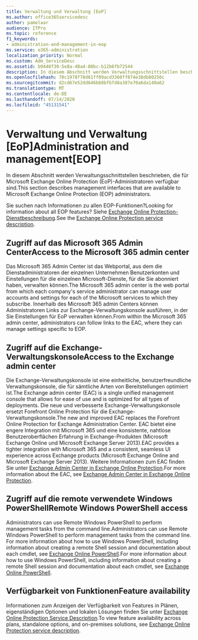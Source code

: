 ```yaml
---
title: Verwaltung und Verwaltung [EoP]
ms.author: office365servicedesc
author: pamelaar
audience: ITPro
ms.topic: reference
f1_keywords:
- administration-and-management-in-eop
ms.service: o365-administration
localization_priority: Normal
ms.custom: Adm_ServiceDesc
ms.assetid: b9448f39-5e8a-48a4-80bc-b12b6fb72544
description: In diesem Abschnitt werden Verwaltungsschnittstellen beschrieben, die für Microsoft Exchange Online Protection (EoP)-Administratoren verfügbar sind.
ms.openlocfilehash: 70c1978f78d61ff09acd3360ff874e38db80250c
ms.sourcegitcommit: d2cd67e52dd646b68bfbfd8a387e70a6da140a62
ms.translationtype: MT
ms.contentlocale: de-DE
ms.lasthandoff: 07/14/2020
ms.locfileid: "45131541"
---
```

# <a name="administration-and-managementeop"></a><span data-ttu-id="eb3ef-103">Verwaltung und Verwaltung [EoP]</span><span class="sxs-lookup"><span data-stu-id="eb3ef-103">Administration and management[EOP]</span></span>

<span data-ttu-id="eb3ef-104">In diesem Abschnitt werden Verwaltungsschnittstellen beschrieben, die für Microsoft Exchange Online Protection (EoP)-Administratoren verfügbar sind.</span><span class="sxs-lookup"><span data-stu-id="eb3ef-104">This section describes management interfaces that are available to Microsoft Exchange Online Protection (EOP) administrators.</span></span>
  
<span data-ttu-id="eb3ef-105">Sie suchen nach Informationen zu allen EOP-Funktionen?</span><span class="sxs-lookup"><span data-stu-id="eb3ef-105">Looking for information about all EOP features?</span></span> <span data-ttu-id="eb3ef-106">Siehe [Exchange Online Protection-Dienstbeschreibung](exchange-online-protection-service-description.md).</span><span class="sxs-lookup"><span data-stu-id="eb3ef-106">See the [Exchange Online Protection service description](exchange-online-protection-service-description.md).</span></span>
  
## <a name="access-to-the-microsoft-365-admin-center"></a><span data-ttu-id="eb3ef-107">Zugriff auf das Microsoft 365 Admin Center</span><span class="sxs-lookup"><span data-stu-id="eb3ef-107">Access to the Microsoft 365 admin center</span></span>

<span data-ttu-id="eb3ef-108">Das Microsoft 365 Admin Center ist das Webportal, aus dem die Dienstadministratoren der einzelnen Unternehmen Benutzerkonten und Einstellungen für die einzelnen Microsoft-Dienste, für die Sie abonniert haben, verwalten können.</span><span class="sxs-lookup"><span data-stu-id="eb3ef-108">The Microsoft 365 admin center is the web portal from which each company's service administrator can manage user accounts and settings for each of the Microsoft services to which they subscribe.</span></span> <span data-ttu-id="eb3ef-109">Innerhalb des Microsoft 365 admin Centers können Administratoren Links zur Exchange-Verwaltungskonsole ausführen, in der Sie Einstellungen für EoP verwalten können.</span><span class="sxs-lookup"><span data-stu-id="eb3ef-109">From within the Microsoft 365 admin center, administrators can follow links to the EAC, where they can manage settings specific to EOP.</span></span>
  
## <a name="access-to-the-exchange-admin-center"></a><span data-ttu-id="eb3ef-110">Zugriff auf die Exchange-Verwaltungskonsole</span><span class="sxs-lookup"><span data-stu-id="eb3ef-110">Access to the Exchange admin center</span></span>

<span data-ttu-id="eb3ef-111">Die Exchange-Verwaltungskonsole ist eine einheitliche, benutzerfreundliche Verwaltungskonsole, die für sämtliche Arten von Bereitstellungen optimiert ist.</span><span class="sxs-lookup"><span data-stu-id="eb3ef-111">The Exchange admin center (EAC) is a single unified management console that allows for ease of use and is optimized for all types of deployments.</span></span> <span data-ttu-id="eb3ef-112">Die neue und verbesserte Exchange-Verwaltungskonsole ersetzt Forefront Online Protection für die Exchange-Verwaltungskonsole.</span><span class="sxs-lookup"><span data-stu-id="eb3ef-112">The new and improved EAC replaces the Forefront Online Protection for Exchange Administration Center.</span></span> <span data-ttu-id="eb3ef-113">EAC bietet eine engere Integration mit Microsoft 365 und eine konsistente, nahtlose Benutzeroberflächen Erfahrung in Exchange-Produkten (Microsoft Exchange Online und Microsoft Exchange Server 2013).</span><span class="sxs-lookup"><span data-stu-id="eb3ef-113">EAC provides a tighter integration with Microsoft 365 and a consistent, seamless UI experience across Exchange products (Microsoft Exchange Online and Microsoft Exchange Server 2013).</span></span> <span data-ttu-id="eb3ef-114">Weitere Informationen zum EAC finden Sie unter [Exchange Admin Center in Exchange Online Protection](https://go.microsoft.com/fwlink/p/?LinkId=282381).</span><span class="sxs-lookup"><span data-stu-id="eb3ef-114">For more information about the EAC, see [Exchange Admin Center in Exchange Online Protection](https://go.microsoft.com/fwlink/p/?LinkId=282381).</span></span>
  
## <a name="remote-windows-powershell-access"></a><span data-ttu-id="eb3ef-115">Zugriff auf die remote verwendete Windows PowerShell</span><span class="sxs-lookup"><span data-stu-id="eb3ef-115">Remote Windows PowerShell access</span></span>

 <span data-ttu-id="eb3ef-116">Administrators can use Remote Windows PowerShell to perform management tasks from the command line.</span><span class="sxs-lookup"><span data-stu-id="eb3ef-116">Administrators can use Remote Windows PowerShell to perform management tasks from the command line.</span></span> <span data-ttu-id="eb3ef-117">For more information about how to use Windows PowerShell, including information about creating a remote Shell session and documentation about each cmdlet, see [Exchange Online PowerShell](https://go.microsoft.com/fwlink/p/?LinkId=282266).</span><span class="sxs-lookup"><span data-stu-id="eb3ef-117">For more information about how to use Windows PowerShell, including information about creating a remote Shell session and documentation about each cmdlet, see [Exchange Online PowerShell](https://go.microsoft.com/fwlink/p/?LinkId=282266).</span></span>
  
## <a name="feature-availability"></a><span data-ttu-id="eb3ef-118">Verfügbarkeit von Funktionen</span><span class="sxs-lookup"><span data-stu-id="eb3ef-118">Feature availability</span></span>

<span data-ttu-id="eb3ef-119">Informationen zum Anzeigen der Verfügbarkeit von Features in Plänen, eigenständigen Optionen und lokalen Lösungen finden Sie unter [Exchange Online Protection Service Description](exchange-online-protection-service-description.md).</span><span class="sxs-lookup"><span data-stu-id="eb3ef-119">To view feature availability across plans, standalone options, and on-premises solutions, see [Exchange Online Protection service description](exchange-online-protection-service-description.md).</span></span>
  